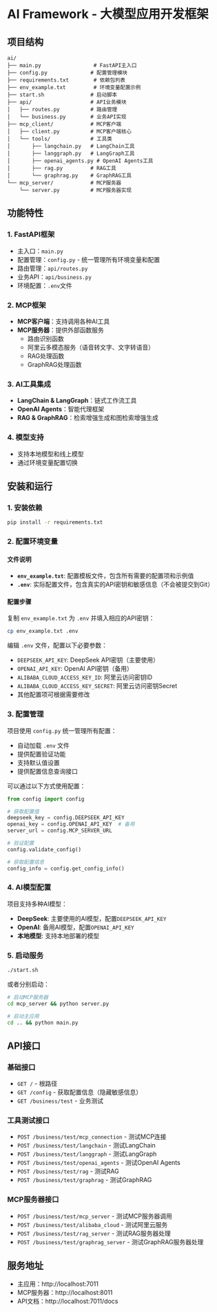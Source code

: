 # AI Framework - 大模型应用开发框架

## 项目结构

```
ai/
├── main.py                 # FastAPI主入口
├── config.py              # 配置管理模块
├── requirements.txt        # 依赖包列表
├── env_example.txt         # 环境变量配置示例
├── start.sh               # 启动脚本
├── api/                   # API业务模块
│   ├── routes.py          # 路由管理
│   └── business.py        # 业务API实现
├── mcp_client/            # MCP客户端
│   ├── client.py          # MCP客户端核心
│   └── tools/             # 工具类
│       ├── langchain.py   # LangChain工具
│       ├── langgraph.py   # LangGraph工具
│       ├── openai_agents.py # OpenAI Agents工具
│       ├── rag.py         # RAG工具
│       └── graphrag.py    # GraphRAG工具
└── mcp_server/            # MCP服务器
    └── server.py          # MCP服务器实现
```

## 功能特性

### 1. FastAPI框架
- 主入口：`main.py`
- 配置管理：`config.py` - 统一管理所有环境变量和配置
- 路由管理：`api/routes.py`
- 业务API：`api/business.py`
- 环境配置：`.env`文件

### 2. MCP框架
- **MCP客户端**：支持调用各种AI工具
- **MCP服务器**：提供外部函数服务
  - 路由识别函数
  - 阿里云多模态服务（语音转文字、文字转语音）
  - RAG处理函数
  - GraphRAG处理函数

### 3. AI工具集成
- **LangChain & LangGraph**：链式工作流工具
- **OpenAI Agents**：智能代理框架
- **RAG & GraphRAG**：检索增强生成和图检索增强生成

### 4. 模型支持
- 支持本地模型和线上模型
- 通过环境变量配置切换

## 安装和运行

### 1. 安装依赖
```bash
pip install -r requirements.txt
```

### 2. 配置环境变量

#### 文件说明
- **`env_example.txt`**: 配置模板文件，包含所有需要的配置项和示例值
- **`.env`**: 实际配置文件，包含真实的API密钥和敏感信息（不会被提交到Git）

#### 配置步骤
复制 `env_example.txt` 为 `.env` 并填入相应的API密钥：
```bash
cp env_example.txt .env
```

编辑 `.env` 文件，配置以下必要参数：
- `DEEPSEEK_API_KEY`: DeepSeek API密钥（主要使用）
- `OPENAI_API_KEY`: OpenAI API密钥（备用）
- `ALIBABA_CLOUD_ACCESS_KEY_ID`: 阿里云访问密钥ID
- `ALIBABA_CLOUD_ACCESS_KEY_SECRET`: 阿里云访问密钥Secret
- 其他配置项可根据需要修改

### 3. 配置管理
项目使用 `config.py` 统一管理所有配置：
- 自动加载 `.env` 文件
- 提供配置验证功能
- 支持默认值设置
- 提供配置信息查询接口

可以通过以下方式使用配置：
```python
from config import config

# 获取配置值
deepseek_key = config.DEEPSEEK_API_KEY
openai_key = config.OPENAI_API_KEY  # 备用
server_url = config.MCP_SERVER_URL

# 验证配置
config.validate_config()

# 获取配置信息
config_info = config.get_config_info()
```

### 4. AI模型配置
项目支持多种AI模型：
- **DeepSeek**: 主要使用的AI模型，配置`DEEPSEEK_API_KEY`
- **OpenAI**: 备用AI模型，配置`OPENAI_API_KEY`
- **本地模型**: 支持本地部署的模型

### 5. 启动服务
```bash
./start.sh
```

或者分别启动：
```bash
# 启动MCP服务器
cd mcp_server && python server.py

# 启动主应用
cd .. && python main.py
```

## API接口

### 基础接口
- `GET /` - 根路径
- `GET /config` - 获取配置信息（隐藏敏感信息）
- `GET /business/test` - 业务测试

### 工具测试接口
- `POST /business/test/mcp_connection` - 测试MCP连接
- `POST /business/test/langchain` - 测试LangChain
- `POST /business/test/langgraph` - 测试LangGraph
- `POST /business/test/openai_agents` - 测试OpenAI Agents
- `POST /business/test/rag` - 测试RAG
- `POST /business/test/graphrag` - 测试GraphRAG

### MCP服务器接口
- `POST /business/test/mcp_server` - 测试MCP服务器调用
- `POST /business/test/alibaba_cloud` - 测试阿里云服务
- `POST /business/test/rag_server` - 测试RAG服务器处理
- `POST /business/test/graphrag_server` - 测试GraphRAG服务器处理

## 服务地址
- 主应用：http://localhost:7011
- MCP服务器：http://localhost:8011
- API文档：http://localhost:7011/docs
